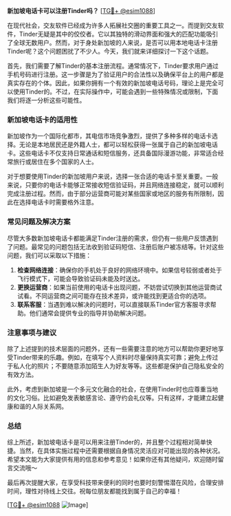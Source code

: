 **新加坡电话卡可以注册Tinder吗？** [[TG💪+ @esim1088](https://t.me/s/esim1088)]

在现代社会，交友软件已经成为许多人拓展社交圈的重要工具之一。而提到交友软件，Tinder无疑是其中的佼佼者。它以其独特的滑动界面和强大的匹配功能吸引了全球无数用户。然而，对于身处新加坡的人来说，是否可以用本地电话卡注册Tinder呢？这个问题困扰了不少人。今天，我们就来详细探讨一下这个话题。

首先，我们需要了解Tinder的基本注册流程。通常情况下，Tinder要求用户通过手机号码进行注册。这一步骤是为了验证用户的合法性以及确保平台上的用户都是真实存在的个体。因此，如果你拥有一个有效的新加坡电话号码，理论上是完全可以使用Tinder的。不过，在实际操作中，可能会遇到一些特殊情况或限制，下面我们将逐一分析这些可能性。

### 新加坡电话卡的适用性

新加坡作为一个国际化都市，其电信市场竞争激烈，提供了多种多样的电话卡选择。无论是本地居民还是外籍人士，都可以轻松获得一张属于自己的新加坡电话卡。这些电话卡不仅支持日常通话和短信服务，还具备国际漫游功能，非常适合经常旅行或居住在多个国家的人士。

对于想要使用Tinder的新加坡用户来说，选择一张合适的电话卡至关重要。一般来说，只要你的电话卡能够正常接收短信验证码，并且网络连接稳定，就可以顺利完成注册过程。然而，由于部分运营商可能对某些国家或地区的服务有所限制，因此在选择电话卡时需要格外注意。

### 常见问题及解决方案

尽管大多数新加坡电话卡都能满足Tinder注册的需求，但仍有一些用户反馈遇到了问题。最常见的问题包括无法收到验证码短信、注册后账户被冻结等。针对这些问题，我们可以采取以下措施：

1. **检查网络连接**：确保你的手机处于良好的网络环境中。如果信号较弱或者处于飞行模式下，可能会导致验证码未能及时送达。
2. **更换运营商**：如果当前使用的电话卡出现问题，不妨尝试切换到其他运营商试试看。不同运营商之间可能存在技术差异，或许能找到更适合你的选项。
3. **联系客服**：当遇到难以解决的问题时，可以直接联系Tinder官方客服寻求帮助。他们通常会提供专业的指导并协助解决问题。

### 注意事项与建议

除了上述提到的技术层面的问题外，还有一些需要注意的地方可以帮助你更好地享受Tinder带来的乐趣。例如，在填写个人资料时尽量保持真实可靠；避免上传过于私人化的照片；不要随意添加陌生人为好友等等。这些都是保护自己隐私安全的有效方法。

此外，考虑到新加坡是一个多元文化融合的社会，在使用Tinder时也应尊重当地的文化习俗。比如避免发表敏感言论、遵守约会礼仪等。只有这样，才能建立起健康和谐的人际关系网。

### 总结

综上所述，新加坡电话卡是可以用来注册Tinder的，并且整个过程相对简单快捷。当然，在具体实施过程中还需要根据自身情况灵活应对可能出现的各种状况。希望本文能为大家提供有用的信息和参考意见！如果你还有其他疑问，欢迎随时留言交流哦～

最后再次提醒大家，在享受科技带来便利的同时也要时刻警惕潜在风险，合理安排时间，理性对待线上交往。祝每位朋友都能找到属于自己的幸福！

[[TG💪+ @esim1088](https://t.me/s/esim1088) ![Image](https://i.postimg.cc/4NQfJmqS/Snipaste-2025-05-13-00-14-12.png)]
